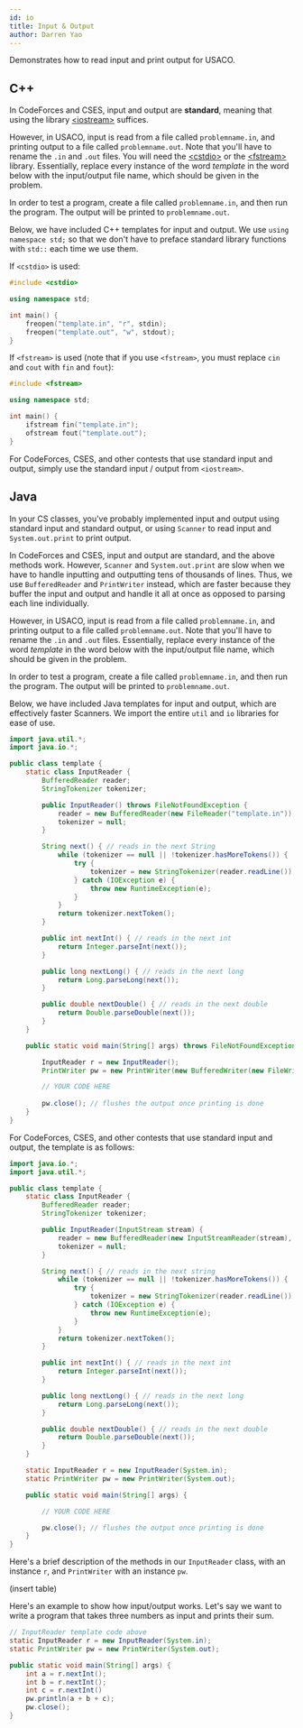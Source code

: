 ```yaml
---
id: io
title: Input & Output
author: Darren Yao
---
```


Demonstrates how to read input and print output for USACO.

<!-- END DESCRIPTION -->

## C++

In CodeForces and CSES, input and output are **standard**, meaning that using the library [<iostream\>](http://www.cplusplus.com/reference/iostream/) suffices. 

However, in USACO, input is read from a file called `problemname.in`, and printing output to a file called `problemname.out`. Note that you'll have to rename the `.in` and `.out` files. You will need the [<cstdio\>](http://www.cplusplus.com/reference/cstdio/) or the [<fstream\>](http://www.cplusplus.com/reference/fstream/) library. Essentially, replace every instance of the word *template* in the word below with the input/output file name, which should be given in the problem.

In order to test a program, create a file called `problemname.in`, and then run the program. The output will be printed to `problemname.out`.

Below, we have included C++ templates for input and output. We use `using namespace std;` so that we don't have to preface standard library functions with `std::` each time we use them.

If `<cstdio>` is used: 

```cpp
#include <cstdio>

using namespace std;

int main() {
    freopen("template.in", "r", stdin);
    freopen("template.out", "w", stdout);
}
```

If `<fstream>` is used (note that if you use `<fstream>`, you must replace `cin` and `cout` with `fin` and `fout`): 

```cpp
#include <fstream>

using namespace std;

int main() {
    ifstream fin("template.in");
    ofstream fout("template.out");
}
```

For CodeForces, CSES, and other contests that use standard input and output, simply use the standard input / output from `<iostream>`.

## Java

In your CS classes, you've probably implemented input and output using standard input and standard output, or using `Scanner` to read input and `System.out.print` to print output.

In CodeForces and CSES, input and output are standard, and the above methods work. However, `Scanner` and `System.out.print` are slow when we have to handle inputting and outputting tens of thousands of lines. Thus, we use `BufferedReader` and `PrintWriter` instead, which are faster because they buffer the input and output and handle it all at once as opposed to parsing each line individually.

However, in USACO, input is read from a file called `problemname.in`, and printing output to a file called `problemname.out`. Note that you'll have to rename the `.in` and `.out` files. Essentially, replace every instance of the word *template* in the word below with the input/output file name, which should be given in the problem.

In order to test a program, create a file called `problemname.in`, and then run the program. The output will be printed to `problemname.out`.

Below, we have included Java templates for input and output, which are effectively faster Scanners. We import the entire `util` and `io` libraries for ease of use.

```java
import java.util.*;
import java.io.*;

public class template {
    static class InputReader {
        BufferedReader reader;
        StringTokenizer tokenizer;

        public InputReader() throws FileNotFoundException {
            reader = new BufferedReader(new FileReader("template.in"));
            tokenizer = null;
        }

        String next() { // reads in the next String
            while (tokenizer == null || !tokenizer.hasMoreTokens()) {
                try {
                    tokenizer = new StringTokenizer(reader.readLine());
                } catch (IOException e) {
                    throw new RuntimeException(e);
                }
            }
            return tokenizer.nextToken();
        }

        public int nextInt() { // reads in the next int
            return Integer.parseInt(next());
        }

        public long nextLong() { // reads in the next long
            return Long.parseLong(next());
        }

        public double nextDouble() { // reads in the next double
            return Double.parseDouble(next());
        }
    }

    public static void main(String[] args) throws FileNotFoundException, IOException {

        InputReader r = new InputReader();
        PrintWriter pw = new PrintWriter(new BufferedWriter(new FileWriter("template.out")));

        // YOUR CODE HERE
        
        pw.close(); // flushes the output once printing is done
    }
}
```

For CodeForces, CSES, and other contests that use standard input and output, the template is as follows:

```java
import java.io.*;
import java.util.*;

public class template {
    static class InputReader {
        BufferedReader reader;
        StringTokenizer tokenizer;

        public InputReader(InputStream stream) {
            reader = new BufferedReader(new InputStreamReader(stream), 32768);
            tokenizer = null;
        }

        String next() { // reads in the next string
            while (tokenizer == null || !tokenizer.hasMoreTokens()) {
                try {
                    tokenizer = new StringTokenizer(reader.readLine());
                } catch (IOException e) {
                    throw new RuntimeException(e);
                }
            }
            return tokenizer.nextToken();
        }

        public int nextInt() { // reads in the next int
            return Integer.parseInt(next());
        }

        public long nextLong() { // reads in the next long
            return Long.parseLong(next());
        }

        public double nextDouble() { // reads in the next double
            return Double.parseDouble(next());
        }
    }

    static InputReader r = new InputReader(System.in);
    static PrintWriter pw = new PrintWriter(System.out);

    public static void main(String[] args) {

        // YOUR CODE HERE

        pw.close(); // flushes the output once printing is done
    }
}
```

Here's a brief description of the methods in our `InputReader` class, with an instance `r`, and `PrintWriter` with an instance `pw`.

(insert table)

Here's an example to show how input/output works. Let's say we want to write a program that takes three numbers as input and prints their sum.

```java
// InputReader template code above
static InputReader r = new InputReader(System.in);
static PrintWriter pw = new PrintWriter(System.out);

public static void main(String[] args) {
    int a = r.nextInt();
    int b = r.nextInt();
    int c = r.nextInt()
    pw.println(a + b + c);
    pw.close();
}
```
